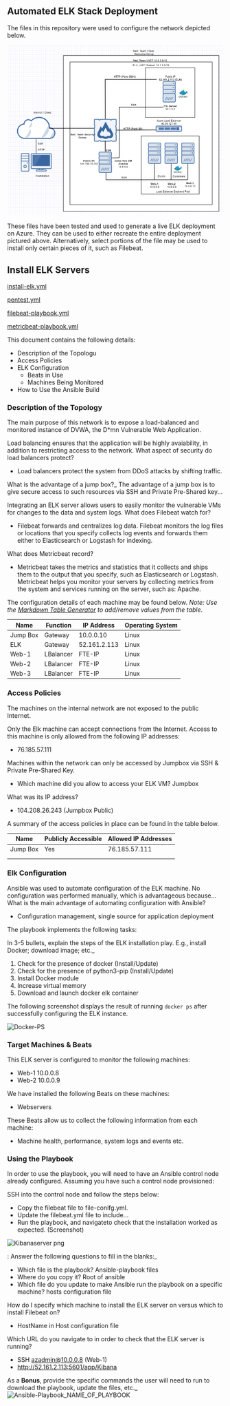 ## Automated ELK Stack Deployment

The files in this repository were used to configure the network depicted below.


![Netwrok_Diagram](https://github.com/Tandwill/Project_1/blob/8edce60d38a94f7d280d0502a5a696e9b5415670/diagrams/Network_Diagram_Project_1.png)

These files have been tested and used to generate a live ELK deployment on Azure. They can be used to either recreate the entire deployment pictured above. Alternatively, select portions of the file may be used to install only certain pieces of it, such as Filebeat.

## Install ELK Servers
[install-elk.yml](https://github.com/Tandwill/Project_1/blob/540de3692dfe47396fb8884b7d57d927c15ee456/ansible/install-elk.yml)

[pentest.yml](https://github.com/Tandwill/Project_1/blob/540de3692dfe47396fb8884b7d57d927c15ee456/ansible/pentest.yml)
  
[filebeat-playbook.yml](https://github.com/Tandwill/Project_1/blob/540de3692dfe47396fb8884b7d57d927c15ee456/ansible/filebeat-playbook.yml)

[metricbeat-playbook.yml](https://github.com/Tandwill/Project_1/blob/540de3692dfe47396fb8884b7d57d927c15ee456/ansible/metricbeat-playbook.yml)

This document contains the following details:
- Description of the Topologu
- Access Policies
- ELK Configuration
  - Beats in Use
  - Machines Being Monitored
- How to Use the Ansible Build


### Description of the Topology

The main purpose of this network is to expose a load-balanced and monitored instance of DVWA, the D*mn Vulnerable Web Application.

Load balancing ensures that the application will be highly avaiability, in addition to restricting access to the network.
What aspect of security do load balancers protect?
- Load balancers protect the system from DDoS attacks by shifting traffic. 

What is the advantage of a jump box?_
The advantage of a jump box is to give secure access to such resources via SSH and Private Pre-Shared key... 


Integrating an ELK server allows users to easily monitor the vulnerable VMs for changes to the data and system logs.
What does Filebeat watch for?
- Filebeat forwards and centralizes log data. Filebeat monitors the log files or locations that you specify collects log events and forwards them either to Elasticsearch or Logstash for indexing.

What does Metricbeat record?
- Metricbeat takes the metrics and statistics that it collects and ships them to the output that you specify, such as Elasticsearch or Logstash. Metricbeat helps you monitor your servers by collecting metrics from the system and services running on the server, such as: Apache.


The configuration details of each machine may be found below.
_Note: Use the [Markdown Table Generator](http://www.tablesgenerator.com/markdown_tables) to add/remove values from the table_.

| Name     | Function | IP Address  | Operating System |
|----------|----------|-------------|------------------|
| Jump Box | Gateway  | 10.0.0.10   | Linux            |
| ELK      | Gateway  |52.161.2.113 | Linux            |
| Web-1    | LBalancer| FTE-IP      | Linux            |
| Web-2    | LBalancer| FTE-IP      | Linux            |
| Web-3    | LBalancer| FTE-IP      | Linux            |

### Access Policies

The machines on the internal network are not exposed to the public Internet. 

Only the Elk machine can accept connections from the Internet. Access to this machine is only allowed from the following IP addresses:
- 76.185.57.111

Machines within the network can only be accessed by Jumpbox via SSH & Private Pre-Shared Key.
- Which machine did you allow to access your ELK VM? Jumpbox

What was its IP address?
- 104.208.26.243 (Jumpbox Public)

A summary of the access policies in place can be found in the table below.

| Name     | Publicly Accessible | Allowed IP Addresses |
|----------|---------------------|----------------------|
| Jump Box | Yes                 | 76.185.57.111        |
|          |                     |                      |
|          |                     |                      |

### Elk Configuration

Ansible was used to automate configuration of the ELK machine. No configuration was performed manually, which is advantageous because...
What is the main advantage of automating configuration with Ansible?
- Configuration management, single source for application deployment

The playbook implements the following tasks:

In 3-5 bullets, explain the steps of the ELK installation play. E.g., install Docker; download image; etc._

1.  Check for the presence of docker (Install/Update)
2.  Check for the presence of python3-pip (Install/Update)
3.  Install Docker module
4.  Increase virtual memory
5.  Download and launch docker elk container


The following screenshot displays the result of running `docker ps` after successfully configuring the ELK instance.


![Docker-PS](https://user-images.githubusercontent.com/93887230/155858601-15be1ecd-a5ef-4814-9618-9d6f6be1aefd.png)



### Target Machines & Beats
This ELK server is configured to monitor the following machines:

- Web-1 10.0.0.8
- Web-2 10.0.0.9

We have installed the following Beats on these machines:
- Webservers

These Beats allow us to collect the following information from each machine:
- Machine health, performance, system logs and events etc.  

### Using the Playbook
In order to use the playbook, you will need to have an Ansible control node already configured. Assuming you have such a control node provisioned: 

SSH into the control node and follow the steps below:
- Copy the filebeat file to file-conifg.yml.
- Update the filebeat.yml file to include...
- Run the playbook, and navigateto check that the installation worked as expected.  (Screenshot)

![Kibanaserver png](https://user-images.githubusercontent.com/93887230/155858552-0ea5c292-fdd3-44e0-bf43-c5aa371a0161.png)

: Answer the following questions to fill in the blanks:_
- Which file is the playbook? Ansible-playbook files   
- Where do you copy it? Root of ansible 
- Which file do you update to make Ansible run the playbook on a specific machine? hosts configuration file

How do I specify which machine to install the ELK server on versus which to install Filebeat on?
- HostName in Host configuration file

Which URL do you navigate to in order to check that the ELK server is running?
- SSH azadmin@10.0.0.8 (Web-1)
-  http://52.161.2.113:5601/app/Kibana

As a **Bonus**, provide the specific commands the user will need to run to download the playbook, update the files, etc._
![Ansible-Playbook_NAME_OF_PLAYBOOK](https://user-images.githubusercontent.com/93887230/155858727-f18abb49-e8fc-4546-8a77-7fc8c3a7a620.png)




